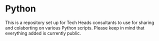 # Python
This is a repository set up for Tech Heads consultants to use for sharing and colaborting on various Python scripts. Please keep in mind that everything added is currently public.
